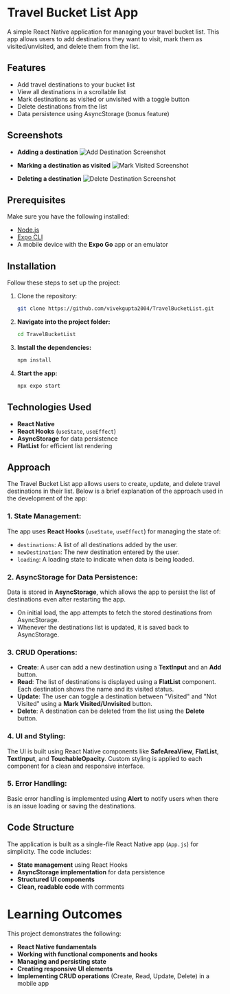 # Travel Bucket List App

A simple React Native application for managing your travel bucket list. This app allows users to add destinations they want to visit, mark them as visited/unvisited, and delete them from the list.

## Features
- Add travel destinations to your bucket list
- View all destinations in a scrollable list
- Mark destinations as visited or unvisited with a toggle button
- Delete destinations from the list
- Data persistence using AsyncStorage (bonus feature)

## Screenshots
- **Adding a destination**
  ![Add Destination Screenshot](https://github.com/vivekgupta2004/TravelBucketList/blob/b6a4c4bf11a577464c396bdb2daf384e0a32e46d/add-destination.png)
  
- **Marking a destination as visited**
  ![Mark Visited Screenshot](https://github.com/vivekgupta2004/TravelBucketList/blob/b6a4c4bf11a577464c396bdb2daf384e0a32e46d/mark-visited.png)

- **Deleting a destination**
  ![Delete Destination Screenshot](https://github.com/vivekgupta2004/TravelBucketList/blob/b6a4c4bf11a577464c396bdb2daf384e0a32e46d/delete-destination.png)

## Prerequisites

 Make sure you have the following installed:

- [Node.js](https://nodejs.org/)
- [Expo CLI](https://docs.expo.dev/get-started/installation/)
- A mobile device with the **Expo Go** app or an emulator

## Installation

Follow these steps to set up the project:

1. Clone the repository:
   ```bash
   git clone https://github.com/vivekgupta2004/TravelBucketList.git

2. **Navigate into the project folder:**
   ```bash
   cd TravelBucketList
2. **Install the dependencies:**
   ```bash
   npm install
2. **Start the app:**
   ```bash
   npx expo start 

## Technologies Used
- **React Native**
- **React Hooks** (`useState`, `useEffect`)
- **AsyncStorage** for data persistence
- **FlatList** for efficient list rendering

## Approach
The Travel Bucket List app allows users to create, update, and delete travel destinations in their list. Below is a brief explanation of the approach used in the development of the app:

### 1. **State Management:**
The app uses **React Hooks** (`useState`, `useEffect`) for managing the state of:
- `destinations`: A list of all destinations added by the user.
- `newDestination`: The new destination entered by the user.
- `loading`: A loading state to indicate when data is being loaded.

### 2. **AsyncStorage for Data Persistence:**
Data is stored in **AsyncStorage**, which allows the app to persist the list of destinations even after restarting the app.
- On initial load, the app attempts to fetch the stored destinations from AsyncStorage.
- Whenever the destinations list is updated, it is saved back to AsyncStorage.

### 3. **CRUD Operations:**
- **Create**: A user can add a new destination using a **TextInput** and an **Add** button.
- **Read**: The list of destinations is displayed using a **FlatList** component. Each destination shows the name and its visited status.
- **Update**: The user can toggle a destination between "Visited" and "Not Visited" using a **Mark Visited/Unvisited** button.
- **Delete**: A destination can be deleted from the list using the **Delete** button.

### 4. **UI and Styling:**
The UI is built using React Native components like **SafeAreaView**, **FlatList**, **TextInput**, and **TouchableOpacity**. Custom styling is applied to each component for a clean and responsive interface.

### 5. **Error Handling:**
Basic error handling is implemented using **Alert** to notify users when there is an issue loading or saving the destinations.

## Code Structure
The application is built as a single-file React Native app (`App.js`) for simplicity. The code includes:
- **State management** using React Hooks
- **AsyncStorage implementation** for data persistence
- **Structured UI components**
- **Clean, readable code** with comments

# Learning Outcomes
This project demonstrates the following:
- **React Native fundamentals**
- **Working with functional components and hooks**
- **Managing and persisting state**
- **Creating responsive UI elements**
- **Implementing CRUD operations** (Create, Read, Update, Delete) in a mobile app


